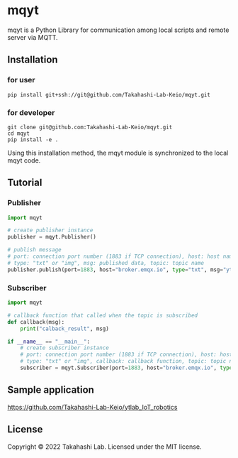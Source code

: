 # mqyt

mqyt is a Python Library for communication among local scripts and remote server via MQTT.

## Installation

### for user

```shell
pip install git+ssh://git@github.com/Takahashi-Lab-Keio/mqyt.git
```
### for developer

```shell
git clone git@github.com:Takahashi-Lab-Keio/mqyt.git
cd mqyt
pip install -e .
```

Using this installation method, the mqyt module is synchronized to the local mqyt code.

## Tutorial
### Publisher

```python
import mqyt

# create publisher instance
publisher = mqyt.Publisher()

# publish message
# port: connection port number (1883 if TCP connection), host: host name
# type: "txt" or "img", msg: published data, topic: topic name
publisher.publish(port=1883, host="broker.emqx.io", type="txt", msg="ytlab", topic="topic_pub")
```
### Subscriber

```python
import mqyt

# callback function that called when the topic is subscribed
def callback(msg):
    print("calback_result", msg)

if __name__ == "__main__":
    # create subscriber instance
    # port: connection port number (1883 if TCP connection), host: host name
    # type: "txt" or "img", callback: callback function, topic: topic name
    subscriber = mqyt.Subscriber(port=1883, host="broker.emqx.io", type="txt", callback=callback, topic="topic_sub")

```

## Sample application
https://github.com/Takahashi-Lab-Keio/ytlab_IoT_robotics

## License
Copyright &copy; 2022 Takahashi Lab.
Licensed under the MIT license.
